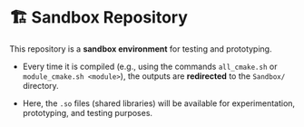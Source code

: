 
# 🏗️ Sandbox Repository

This repository is a **sandbox environment** for testing and prototyping.

* Every time it is compiled (e.g., using the commands `all_cmake.sh` or `module_cmake.sh <module>`),
  the outputs are **redirected** to the `Sandbox/` directory.

* Here, the `.so` files (shared libraries) will be available
  for experimentation, prototyping, and testing purposes.

